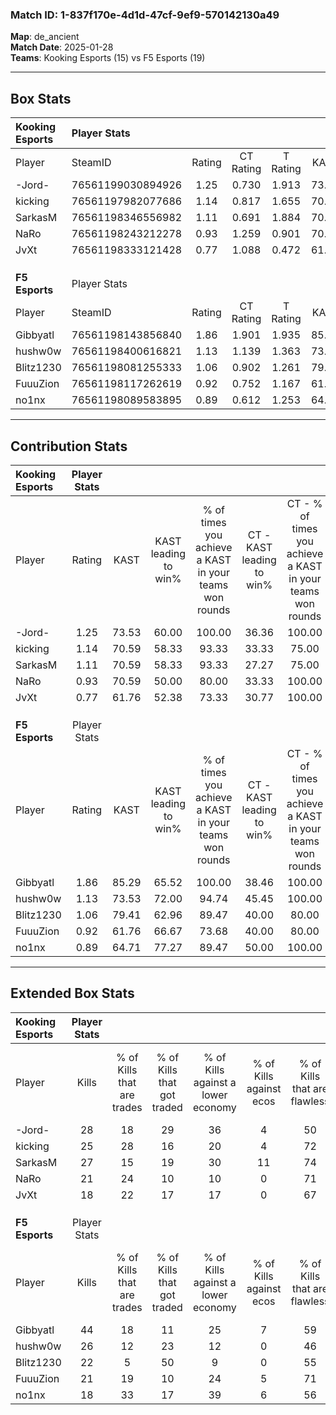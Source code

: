 ### Match ID: 1-837f170e-4d1d-47cf-9ef9-570142130a49  
**Map**: de_ancient  
**Match Date**: 2025-01-28  
**Teams**: Kooking Esports (15) vs F5 Esports (19)  

---  

## Box Stats  

| **Kooking Esports** | Player Stats      |        |           |          |       |       |       |         |        |      |     |
| :- | :- | :-: | :-: | :-: | :-: | :-: | :-: | :-: | :-: | :-: | :-: |
| Player              | SteamID           | Rating | CT Rating | T Rating | KAST  |  ADR  | Kills | Assists | Deaths | K/D  | HS% |
| -Jord-              | 76561199030894926 |  1.25  |   0.730   |  1.913   | 73.53 | 97.9  |  28   |   10    |   26   | 1.08 | 60  |
| kicking             | 76561197982077686 |  1.14  |   0.817   |  1.655   | 70.59 | 82.3  |  25   |   13    |   24   | 1.04 | 40  |
| SarkasM             | 76561198346556982 |  1.11  |   0.691   |  1.884   | 70.59 | 79.0  |  27   |    5    |   27   | 1.00 | 70  |
| NaRo                | 76561198243212278 |  0.93  |   1.259   |  0.901   | 70.59 | 76.3  |  21   |   11    |   29   | 0.72 | 66  |
| JvXt                | 76561198333121428 |  0.77  |   1.088   |  0.472   | 61.76 | 54.9  |  18   |    4    |   25   | 0.72 | 22  |
|                     |                   |        |           |          |       |       |       |         |        |      |     |
|                     |                   |        |           |          |       |       |       |         |        |      |     |
|                     |                   |        |           |          |       |       |       |         |        |      |     |
| **F5 Esports**      | Player Stats      |        |           |          |       |       |       |         |        |      |     |
| Player              | SteamID           | Rating | CT Rating | T Rating | KAST  |  ADR  | Kills | Assists | Deaths | K/D  | HS% |
| Gibbyatl            | 76561198143856840 |  1.86  |   1.901   |  1.935   | 85.29 | 114.9 |  44   |    5    |   21   | 2.10 | 68  |
| hushw0w             | 76561198400616821 |  1.13  |   1.139   |  1.363   | 73.53 | 78.7  |  26   |    9    |   26   | 1.00 | 57  |
| Blitz1230           | 76561198081255333 |  1.06  |   0.902   |  1.261   | 79.41 | 70.6  |  22   |    9    |   25   | 0.88 | 50  |
| FuuuZion            | 76561198117262619 |  0.92  |   0.752   |  1.167   | 61.76 | 71.4  |  21   |    8    |   24   | 0.88 | 57  |
| no1nx               | 76561198089583895 |  0.89  |   0.612   |  1.253   | 64.71 | 72.4  |  18   |    9    |   23   | 0.78 | 55  |
---  

## Contribution Stats  

| **Kooking Esports** | Player Stats |       |                      |                                                        |                           |                                                             |                          |                                                            |
| :- | :-: | :-: | :-: | :-: | :-: | :-: | :-: | :-: |
| Player              |    Rating    | KAST  | KAST leading to win% | % of times you achieve a KAST in your teams won rounds | CT - KAST leading to win% | CT - % of times you achieve a KAST in your teams won rounds | T - KAST leading to win% | T - % of times you achieve a KAST in your teams won rounds |
| -Jord-              |     1.25     | 73.53 |        60.00         |                         100.00                         |           36.36           |                           100.00                            |          78.57           |                           100.00                           |
| kicking             |     1.14     | 70.59 |        58.33         |                         93.33                          |           33.33           |                            75.00                            |          73.33           |                           100.00                           |
| SarkasM             |     1.11     | 70.59 |        58.33         |                         93.33                          |           27.27           |                            75.00                            |          84.62           |                           100.00                           |
| NaRo                |     0.93     | 70.59 |        50.00         |                         80.00                          |           33.33           |                           100.00                            |          66.67           |                           72.73                            |
| JvXt                |     0.77     | 61.76 |        52.38         |                         73.33                          |           30.77           |                           100.00                            |          87.50           |                           63.64                            |
|                     |              |       |                      |                                                        |                           |                                                             |                          |                                                            |
|                     |              |       |                      |                                                        |                           |                                                             |                          |                                                            |
|                     |              |       |                      |                                                        |                           |                                                             |                          |                                                            |
| **F5 Esports**      | Player Stats |       |                      |                                                        |                           |                                                             |                          |                                                            |
| Player              |    Rating    | KAST  | KAST leading to win% | % of times you achieve a KAST in your teams won rounds | CT - KAST leading to win% | CT - % of times you achieve a KAST in your teams won rounds | T - KAST leading to win% | T - % of times you achieve a KAST in your teams won rounds |
| Gibbyatl            |     1.86     | 85.29 |        65.52         |                         100.00                         |           38.46           |                           100.00                            |          87.50           |                           100.00                           |
| hushw0w             |     1.13     | 73.53 |        72.00         |                         94.74                          |           45.45           |                           100.00                            |          92.86           |                           92.86                            |
| Blitz1230           |     1.06     | 79.41 |        62.96         |                         89.47                          |           40.00           |                            80.00                            |          76.47           |                           92.86                            |
| FuuuZion            |     0.92     | 61.76 |        66.67         |                         73.68                          |           40.00           |                            80.00                            |          90.91           |                           71.43                            |
| no1nx               |     0.89     | 64.71 |        77.27         |                         89.47                          |           50.00           |                           100.00                            |          100.00          |                           85.71                            |
---  

## Extended Box Stats  

| **Kooking Esports** | Player Stats |                            |                            |                                    |                         |                              |                                 |        |                             |                                     |                          |                               |                            |
| :- | :-: | :-: | :-: | :-: | :-: | :-: | :-: | :-: | :-: | :-: | :-: | :-: | :-: |
| Player              |    Kills     | % of Kills that are trades | % of Kills that got traded | % of Kills against a lower economy | % of Kills against ecos | % of Kills that are flawless | % of Kills that are close duels | Deaths | % of Deaths that get traded | % of Deaths against a lower economy | % of Deaths against ecos | % of Deaths that are flawless | % of Deaths that are close |
| -Jord-              |      28      |             18             |             29             |                 36                 |            4            |              50              |                0                |   26   |              8              |                 12                  |            4             |              38               |             12             |
| kicking             |      25      |             28             |             16             |                 20                 |            4            |              72              |                8                |   24   |             17              |                 13                  |            4             |              54               |             4              |
| SarkasM             |      27      |             15             |             19             |                 30                 |           11            |              74              |                4                |   27   |             33              |                  7                  |            0             |              74               |             7              |
| NaRo                |      21      |             24             |             10             |                 10                 |            0            |              71              |               10                |   29   |             34              |                 14                  |            0             |              48               |             10             |
| JvXt                |      18      |             22             |             17             |                 17                 |            0            |              67              |                0                |   25   |              8              |                  8                  |            0             |              76               |             0              |
|                     |              |                            |                            |                                    |                         |                              |                                 |        |                             |                                     |                          |                               |                            |
|                     |              |                            |                            |                                    |                         |                              |                                 |        |                             |                                     |                          |                               |                            |
|                     |              |                            |                            |                                    |                         |                              |                                 |        |                             |                                     |                          |                               |                            |
| **F5 Esports**      | Player Stats |                            |                            |                                    |                         |                              |                                 |        |                             |                                     |                          |                               |                            |
| Player              |    Kills     | % of Kills that are trades | % of Kills that got traded | % of Kills against a lower economy | % of Kills against ecos | % of Kills that are flawless | % of Kills that are close duels | Deaths | % of Deaths that get traded | % of Deaths against a lower economy | % of Deaths against ecos | % of Deaths that are flawless | % of Deaths that are close |
| Gibbyatl            |      44      |             18             |             11             |                 25                 |            7            |              59              |                7                |   21   |             24              |                 14                  |            0             |              76               |             5              |
| hushw0w             |      26      |             12             |             23             |                 12                 |            0            |              46              |               12                |   26   |             31              |                 23                  |            4             |              65               |             8              |
| Blitz1230           |      22      |             5              |             50             |                 9                  |            0            |              55              |                5                |   25   |              8              |                 12                  |            0             |              64               |             4              |
| FuuuZion            |      21      |             19             |             10             |                 24                 |            5            |              71              |                0                |   24   |             13              |                 13                  |            0             |              67               |             4              |
| no1nx               |      18      |             33             |             17             |                 39                 |            6            |              56              |               11                |   23   |             17              |                 13                  |            4             |              61               |             0              |
